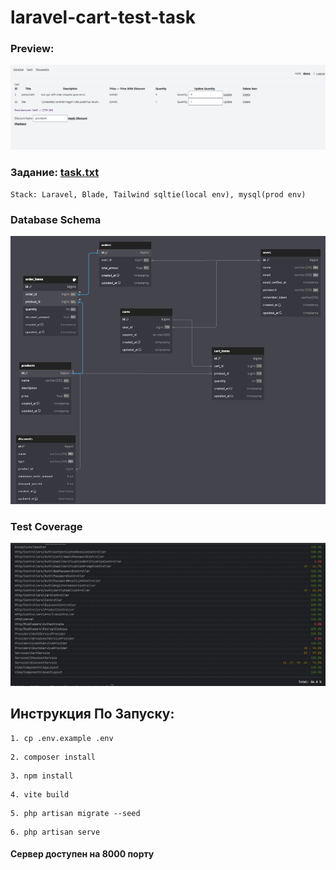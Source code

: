 # laravel-cart-test-task

### Preview:
![preview.PNG](preview.PNG)

### Задание: [task.txt](task.txt)

``
Stack: Laravel, Blade, Tailwind sqltie(local env), mysql(prod env)
``

### Database Schema
![db-schema.png](db-schema.png)


### Test Coverage
![coverage.png](coverage.png)


## Инструкция По Запуску:

```
1. cp .env.example .env
```

```
2. composer install 
```

```
3. npm install 
```

```
4. vite build
```

```
5. php artisan migrate --seed
```

```
6. php artisan serve
```

#### Сервер доступен на 8000 порту

